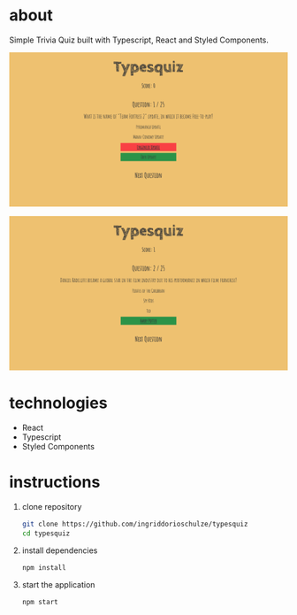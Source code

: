 # about

Simple Trivia Quiz built with Typescript, React and Styled Components.

![typesquiz wrong answer png](./assets/wrong-answer.png)

![typesquiz right answer png](./assets/right-answer.png)

# technologies

- React
- Typescript
- Styled Components

# instructions

1.  clone repository

    ```bash
    git clone https://github.com/ingriddorioschulze/typesquiz
    cd typesquiz
    ```

2.  install dependencies

    ```bash
    npm install
    ```

3.  start the application

    ```bash
    npm start
    ```
